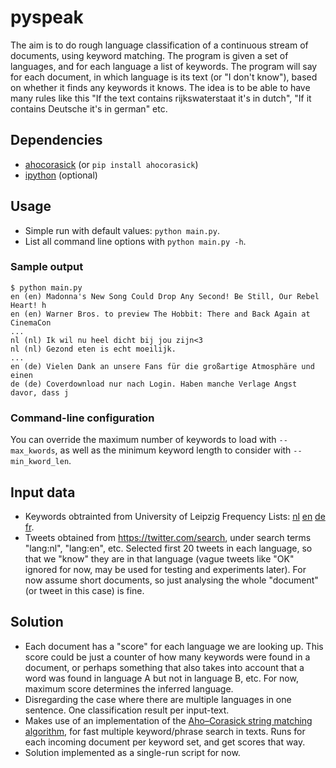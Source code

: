 # pyspeak
The aim is to do rough language classification of a continuous stream of documents, using keyword matching.
The program is given a set of languages, and for each language a list of keywords. The program will say for each document, in which language is its text (or "I don't know"), based on whether it finds any keywords it knows. The idea is to be able to have many rules like this "If the text contains rijkswaterstaat it's in dutch", "If it contains Deutsche it's in german" etc.

## Dependencies
* [ahocorasick](https://pypi.python.org/pypi/ahocorasick/0.9) (or `pip install ahocorasick`)
* [ipython](https://pypi.python.org/pypi/ipython) (optional) 

## Usage
* Simple run with default values: `python main.py`.
* List all command line options with `python main.py -h`.

### Sample output
```
$ python main.py
en (en) Madonna's New Song Could Drop Any Second! Be Still, Our Rebel Heart! h
en (en) Warner Bros. to preview The Hobbit: There and Back Again at CinemaCon
...
nl (nl) Ik wil nu heel dicht bij jou zijn<3
nl (nl) Gezond eten is echt moeilijk.
...
en (de) Vielen Dank an unsere Fans für die großartige Atmosphäre und einen
de (de) Coverdownload nur nach Login. Haben manche Verlage Angst davor, dass j 
```

### Command-line configuration
You can override the maximum number of keywords to load with `--max_kwords`, as well as the minimum keyword length to consider with `--min_kword_len`.

## Input data
* Keywords obtrainted from University of Leipzig Frequency Lists: [nl](http://wortschatz.uni-leipzig.de/Papers/top100nl.txt) [en](http://wortschatz.uni-leipzig.de/Papers/top100en.txt) [de](http://wortschatz.uni-leipzig.de/Papers/top100de.txt) [fr](http://wortschatz.uni-leipzig.de/Papers/top100fr.txt).
* Tweets obtained from https://twitter.com/search, under search terms "lang:nl", "lang:en", etc. Selected first 20 tweets in each language, so that we "know" they are in that language (vague tweets like "OK" ignored for now, may be used for testing and experiments later). For now assume short documents, so just analysing the whole "document" (or tweet in this case) is fine.

## Solution
* Each document has a "score" for each language we are looking up. This score could be just a counter of how many keywords were found in a document, or perhaps something that also takes into account that a word was found in language A but not in language B, etc. For now, maximum score determines the inferred language.
* Disregarding the case where there are multiple languages in one sentence. One classification result per input-text.
* Makes use of an implementation of the [Aho–Corasick string matching algorithm](https://hkn.eecs.berkeley.edu/~dyoo/python/ahocorasick/), for fast multiple keyword/phrase search in texts. Runs for each incoming document per keyword set, and get scores that way.
* Solution implemented as a single-run script for now.